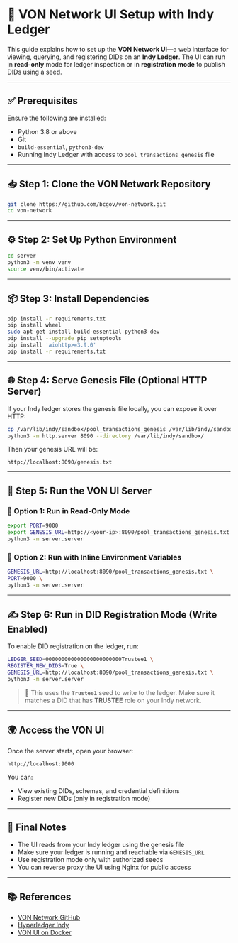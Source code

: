 
# 🧠 VON Network UI Setup with Indy Ledger

This guide explains how to set up the **VON Network UI**—a web interface for viewing, querying, and registering DIDs on an **Indy Ledger**. The UI can run in **read-only** mode for ledger inspection or in **registration mode** to publish DIDs using a seed.

---

## ✅ Prerequisites

Ensure the following are installed:

- Python 3.8 or above
- Git
- `build-essential`, `python3-dev`
- Running Indy Ledger with access to `pool_transactions_genesis` file

---

## 📥 Step 1: Clone the VON Network Repository

```bash
git clone https://github.com/bcgov/von-network.git
cd von-network
````

---

## ⚙️ Step 2: Set Up Python Environment

```bash
cd server
python3 -m venv venv
source venv/bin/activate
```

---

## 📦 Step 3: Install Dependencies

```bash
pip install -r requirements.txt
pip install wheel
sudo apt-get install build-essential python3-dev
pip install --upgrade pip setuptools
pip install 'aiohttp>=3.9.0'
pip install -r requirements.txt
```

---

## 🌐 Step 4: Serve Genesis File (Optional HTTP Server)

If your Indy ledger stores the genesis file locally, you can expose it over HTTP:

```bash
cp /var/lib/indy/sandbox/pool_transactions_genesis /var/lib/indy/sandbox/genesis.txt
python3 -m http.server 8090 --directory /var/lib/indy/sandbox/
```

Then your genesis URL will be:

```
http://localhost:8090/genesis.txt
```

---

## 🚀 Step 5: Run the VON UI Server

### 🔹 Option 1: Run in Read-Only Mode

```bash
export PORT=9000
export GENESIS_URL=http://<your-ip>:8090/pool_transactions_genesis.txt
python3 -m server.server
```

### 🔹 Option 2: Run with Inline Environment Variables

```bash
GENESIS_URL=http://localhost:8090/pool_transactions_genesis.txt \
PORT=9000 \
python3 -m server.server
```

---

## ✍️ Step 6: Run in DID Registration Mode (Write Enabled)

To enable DID registration on the ledger, run:

```bash
LEDGER_SEED=000000000000000000000000Trustee1 \
REGISTER_NEW_DIDS=True \
GENESIS_URL=http://localhost:8090/pool_transactions_genesis.txt \
python3 -m server.server
```

> 🔐 This uses the **`Trustee1`** seed to write to the ledger. Make sure it matches a DID that has **TRUSTEE** role on your Indy network.

---

## 🌍 Access the VON UI

Once the server starts, open your browser:

```
http://localhost:9000
```

You can:

* View existing DIDs, schemas, and credential definitions
* Register new DIDs (only in registration mode)

---

## 🧾 Final Notes

* The UI reads from your Indy ledger using the genesis file
* Make sure your ledger is running and reachable via `GENESIS_URL`
* Use registration mode only with authorized seeds
* You can reverse proxy the UI using Nginx for public access

---

## 📚 References

* [VON Network GitHub](https://github.com/bcgov/von-network)
* [Hyperledger Indy](https://github.com/hyperledger/indy-node)
* [VON UI on Docker](https://github.com/bcgov/von-network#docker-setup)

